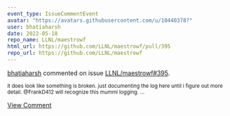 ```yaml
---
event_type: IssueCommentEvent
avatar: "https://avatars.githubusercontent.com/u/10440378?"
user: bhatiaharsh
date: 2022-05-18
repo_name: LLNL/maestrowf
html_url: https://github.com/LLNL/maestrowf/pull/395
repo_url: https://github.com/LLNL/maestrowf
---
```


<a href='https://github.com/bhatiaharsh' target='_blank'>bhatiaharsh</a> commented on issue <a href='https://github.com/LLNL/maestrowf/pull/395' target='_blank'>LLNL/maestrowf#395</a>.

<small>it does look like something is broken. just documenting the log here until i figure out more detail. @FrankD412 will recognize this mummi logging....</small>

<a href='https://github.com/LLNL/maestrowf/pull/395' target='_blank'>View Comment</a>
